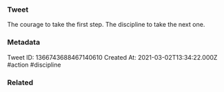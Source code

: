 ### Tweet
The courage to take the first step. The discipline to take the next one.

### Metadata
Tweet ID: 1366743688467140610
Created At: 2021-03-02T13:34:22.000Z
#action 
#discipline

### Related


